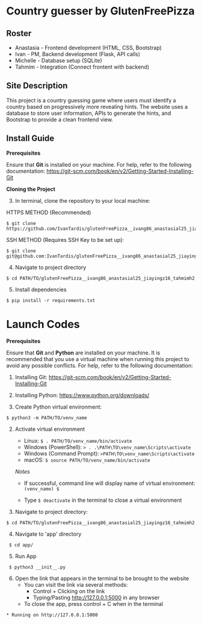 # Country guesser by GlutenFreePizza

## Roster
- Anastasia - Frontend development (HTML, CSS, Bootstrap)
- Ivan - PM, Backend development (Flask, API calls)
- Michelle - Database setup (SQLite)
- Tahmim - Integration (Connect frontent with backend)

## Site Description

This project is a country guessing game where users must identify a country based on progressively more revealing hints. The website uses a database to store user information, APIs to generate the hints, and Bootstrap to provide a clean frontend view. 

## Install Guide

**Prerequisites**

Ensure that **Git** is installed on your machine. For help, refer to the following documentation: https://git-scm.com/book/en/v2/Getting-Started-Installing-Git 

**Cloning the Project**

3. In terminal, clone the repository to your local machine: 

HTTPS METHOD (Recommended)

```
$ git clone https://github.com/IvanTardis/glutenFreePizza__ivang86_anastasial25_jiayingz16_tahmimh2.git      
```

SSH METHOD (Requires SSH Key to be set up):

```
$ git clone git@github.com:IvanTardis/glutenFreePizza__ivang86_anastasial25_jiayingz16_tahmimh2.git
```

4. Navigate to project directory

```
$ cd PATH/TO/glutenFreePizza__ivang86_anastasial25_jiayingz16_tahmimh2
```

5. Install dependencies

```
$ pip install -r requirements.txt
```
        
# Launch Codes

**Prerequisites**

Ensure that **Git** and **Python** are installed on your machine. It is recommended that you use a virtual machine when running this project to avoid any possible conflicts. For help, refer to the following documentation:
   1. Installing Git: https://git-scm.com/book/en/v2/Getting-Started-Installing-Git 
   2. Installing Python: https://www.python.org/downloads/

1. Create Python virtual environment:

```
$ python3 -m PATH/TO/venv_name
```

2. Activate virtual environment 

   - Linux: `$ . PATH/TO/venv_name/bin/activate`
   - Windows (PowerShell): `> . .\PATH\TO\venv_name\Scripts\activate`
   - Windows (Command Prompt): `>PATH\TO\venv_name\Scripts\activate`
   - macOS: `$ source PATH/TO/venv_name/bin/activate`

   *Notes*

   - If successful, command line will display name of virtual environment: `(venv_name) $ `

   - Type `$ deactivate` in the terminal to close a virtual environment

3. Navigate to project directory:

```
$ cd PATH/TO/glutenFreePizza__ivang86_anastasial25_jiayingz16_tahmimh2
```
 
4. Navigate to 'app' directory

```
 $ cd app/
```

5. Run App

```
 $ python3 __init__.py
```
6. Open the link that appears in the terminal to be brought to the website
    - You can visit the link via several methods:
        - Control + Clicking on the link
        - Typing/Pasting http://127.0.0.1:5000 in any browser
    - To close the app, press control + C when in the terminal

```    
* Running on http://127.0.0.1:5000
``` 
